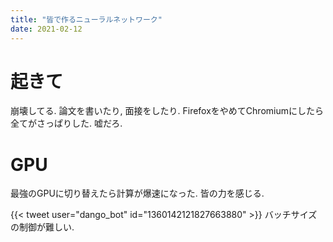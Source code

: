 ```yaml
---
title: "皆で作るニューラルネットワーク"
date: 2021-02-12
---
```


# 起きて
崩壊してる. 論文を書いたり, 面接をしたり. FirefoxをやめてChromiumにしたら全てがさっぱりした. 嘘だろ.

# GPU
最強のGPUに切り替えたら計算が爆速になった. 皆の力を感じる.

{{< tweet user="dango_bot" id="1360142121827663880" >}}
バッチサイズの制御が難しい.
